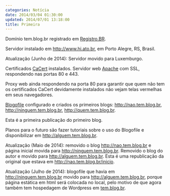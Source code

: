 ```yaml
---
categories: Notícia
date: 2014/03/04 01:30:00
updated: 2014/07/01 13:18:00
title: Primeira
---
```

Domínio tem.blog.br registrado em [Registro.BR](http://registro.br).

Servidor instalado em <http://www.hi.ato.br>, em Porto Alegre, RS, Brasil.

Atualização (Junho de 2014): Servidor movido para Luxemburgo.

Certificados [CaCert](https://cacert.org) instalados. Servidor web [Apache](https://httpd.apache.org/) com SSL, respondendo nas portas 80 e 443.

Proxy web ainda respondendo na porta 80 para garantir que quem não tem os certificados CaCert devidamente instalados não vejam telas vermelhas em seus navegadores.

[Blogofile](http://blogofile.com) configurado e criados os primeiros blogs: <http://nao.tem.blog.br>, <http://ninguem.tem.blog.br>, <http://quem.tem.blog.br>.

Esta é a primeira publicação do primeiro blog.

Planos para o futuro são fazer tutoriais sobre o uso do Blogofile e disponibilizar em <http://alguem.tem.blog.br>.

Atualização (Maio de 2014): removido o blog <http://nao.tem.blog.br> e página inicial movida para <http://ninguem.tem.blog.br>. Removido o blog do autor e movido para <http://alguem.tem.blog.br>. Esta é uma republicação da original que estava em <http://nao.tem.blog.br/inicio>.

Atualização (Julho de 2014): blogofile que havia em <http://ninguem.tem.blog.br> movido para <http://alguem.tem.blog.br>, porque página estática em html será colocada no local, pelo motivo de que agora também tem hospedagem de Wordpress em [tem.blog.br](http://tem.blog.br).
